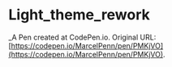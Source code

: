 # Light_theme_rework
 _A Pen created at CodePen.io. Original URL: [https://codepen.io/MarcelPenn/pen/PMKjVO](https://codepen.io/MarcelPenn/pen/PMKjVO).

 